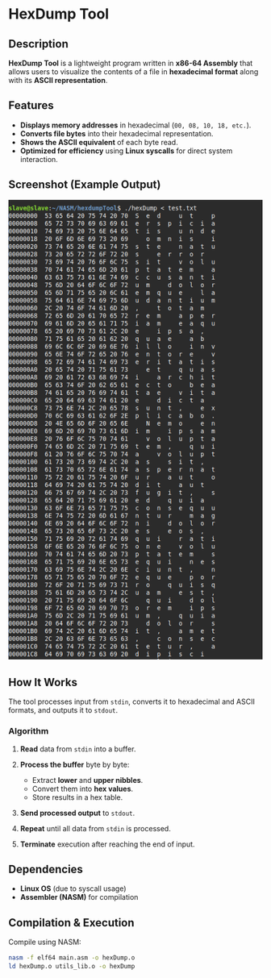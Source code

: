 # HexDump Tool  

## Description  
**HexDump Tool** is a lightweight program written in **x86-64 Assembly** that allows users to visualize the contents of a file in **hexadecimal format** along with its **ASCII representation**.  

## Features  
-  **Displays memory addresses** in hexadecimal (`00, 08, 10, 18, etc.`).  
-  **Converts file bytes** into their hexadecimal representation.  
-  **Shows the ASCII equivalent** of each byte read.  
-  **Optimized for efficiency** using **Linux syscalls** for direct system interaction.  

## Screenshot (Example Output)  
![Example](./screenshots/hexdumptool.png)  

## How It Works  
The tool processes input from `stdin`, converts it to hexadecimal and ASCII formats, and outputs it to `stdout`.  

### Algorithm  
1. **Read** data from `stdin` into a buffer.  
2. **Process the buffer** byte by byte:  
   - Extract **lower** and **upper nibbles**.  
   - Convert them into **hex values**.  
   - Store results in a hex table.
     
3. **Send processed output** to `stdout`.  
4. **Repeat** until all data from `stdin` is processed.  
5. **Terminate** execution after reaching the end of input.  

## Dependencies  
- **Linux OS** (due to syscall usage)  
- **Assembler (NASM)** for compilation  

## Compilation & Execution  
Compile using NASM:  
```bash
nasm -f elf64 main.asm -o hexDump.o
ld hexDump.o utils_lib.o -o hexDump



